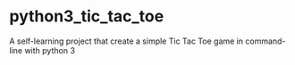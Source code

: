 # python3_tic_tac_toe
A self-learning project that create a simple Tic Tac Toe game in command-line with python 3
